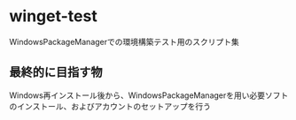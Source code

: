 # winget-test
WindowsPackageManagerでの環境構築テスト用のスクリプト集

## 最終的に目指す物

Windows再インストール後から、WindowsPackageManagerを用い必要ソフトのインストール、およびアカウントのセットアップを行う